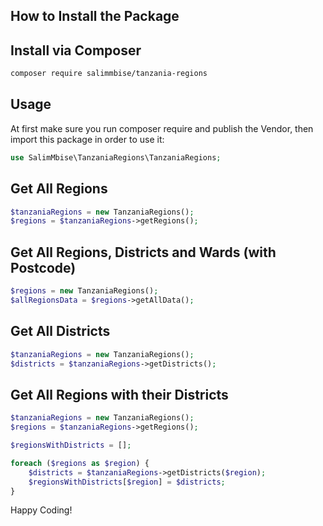 ## How to Install the Package

## Install via Composer

```bash
composer require salimmbise/tanzania-regions
```

## Usage

At first make sure you run composer require and publish the Vendor,
then import this package in order to use it:

```php
use SalimMbise\TanzaniaRegions\TanzaniaRegions;
```

## Get All Regions

```php
$tanzaniaRegions = new TanzaniaRegions();
$regions = $tanzaniaRegions->getRegions();
```

## Get All Regions, Districts and Wards (with Postcode)

```php
$regions = new TanzaniaRegions();
$allRegionsData = $regions->getAllData();
```

## Get All Districts

```php
$tanzaniaRegions = new TanzaniaRegions();
$districts = $tanzaniaRegions->getDistricts();
```

## Get All Regions with their Districts

```php
$tanzaniaRegions = new TanzaniaRegions();
$regions = $tanzaniaRegions->getRegions();

$regionsWithDistricts = [];

foreach ($regions as $region) {
    $districts = $tanzaniaRegions->getDistricts($region);
    $regionsWithDistricts[$region] = $districts;
}
```


Happy Coding!
